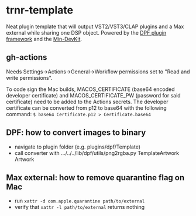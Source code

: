 # trnr-template

Neat plugin template that will output VST2/VST3/CLAP plugins and a Max external while sharing one DSP object. Powered by the [DPF plugin framework](https://github.com/DISTRHO/DPF) and the [Min-DevKit](https://github.com/Cycling74/min-devkit).

## gh-actions

Needs Settings->Actions->General->Workflow permissions set to "Read and write permissions".


To code sign the Mac builds, MACOS_CERTIFICATE (base64 encoded developer certificate) and MACOS_CERTIFICATE_PW (password for said certificate) need to be added to the Actions secrets. 
The developer certificate can be converted from p12 to base64 with the following command: 
`$ base64 Certificate.p12 > Certificate.base64`

## DPF: how to convert images to binary

- navigate to plugin folder (e.g. plugins/dpf/Template)
- call converter with .../../../lib/dpf/utils/png2rgba.py TemplateArtwork Artwork

## Max external: how to remove quarantine flag on Mac

- run `xattr -d com.apple.quarantine path/to/external`
- verify that `xattr -l path/to/external` returns nothing
